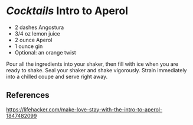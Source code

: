 # *Cocktails* Intro to Aperol

* 2 dashes Angostura
* 3/4 oz lemon juice
* 2 ounce Aperol
* 1 ounce gin
* Optional: an orange twist

Pour all the ingredients into your shaker, then fill with ice when you are ready to shake. Seal your shaker and shake vigorously. Strain immediately into a chilled coupe and serve right away.

## References
https://lifehacker.com/make-love-stay-with-the-intro-to-aperol-1847482099
